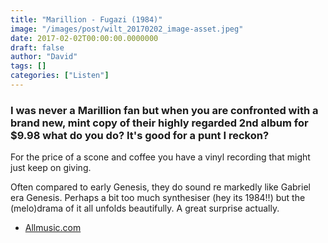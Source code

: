 ```yaml
---
title: "Marillion - Fugazi (1984)"
image: "/images/post/wilt_20170202_image-asset.jpeg"
date: 2017-02-02T00:00:00.0000000
draft: false
author: "David"
tags: []
categories: ["Listen"]
---
```

### I was never a Marillion fan but when you are confronted with a brand new, mint copy of their highly regarded 2nd album for $9.98 what do you do? It's good for a punt I reckon?

 For the price of a scone and coffee you have a vinyl recording that might just keep on giving.

 Often compared to early Genesis, they do sound re markedly like Gabriel era Genesis. Perhaps a bit too much synthesiser (hey its 1984!!) but the (melo)drama of it all unfolds beautifully. A great surprise actually.

-  [Allmusic.com](http://www.allmusic.com/album/fugazi-mw0000194759)